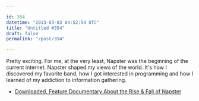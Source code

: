 ```yaml
---

id: 354
datetime: "2013-03-03 04:52:54 UTC"
title: "Untitled #354"
draft: false
permalink: "/post/354"

---
```


Pretty exciting. For me, at the very least, Napster was the beginning of the current internet. Napster shaped my views of the world. It's how I discovered my favorite band, how I got interested in programming and how I learned of my addiction to information gathering. 

 
 * [Downloaded, Feature Documentary About the Rise & Fall of Napster](https://laughingsquid.com/downloaded-feature-documentary-about-the-rise-fall-of-napster/)



